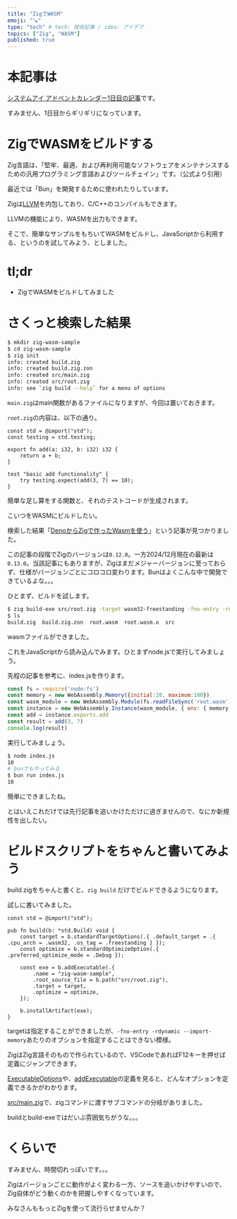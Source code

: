 ```yaml
---
title: "ZigでWASM"
emoji: "🪚"
type: "tech" # tech: 技術記事 / idea: アイデア
topics: ["Zig", "WASM"]
published: true
---
```

# 本記事は

[システムアイ アドベントカレンダー1日目の記事](https://qiita.com/advent-calendar/2024/systemi24)です。

すみません、1日目からギリギリになっています。

# ZigでWASMをビルドする

Zig言語は、「堅牢、最適、および再利用可能なソフトウェアをメンテナンスするための汎用プログラミング言語およびツールチェイン」です。（公式より引用）

最近では「Bun」を開発するために使われたりしています。

Zigは[LLVM](https://llvm.org/)を内包しており、C/C++のコンパイルもできます。

LLVMの機能により、WASMを出力もできます。

そこで、簡単なサンプルをもちいてWASMをビルドし、JavaScriptから利用する、というのを試してみよう、としました。

# tl;dr

* ZigでWASMをビルドしてみました

# さくっと検索した結果

```sh
$ mkdir zig-wasm-sample
$ cd zig-wasm-sample
$ zig init
info: created build.zig
info: created build.zig.zon
info: created src/main.zig
info: created src/root.zig
info: see `zig build --help` for a menu of options
```

`main.zig`はmain関数があるファイルになりますが、今回は置いておきます。

`root.zig`の内容は、以下の通り。

```zig
const std = @import("std");
const testing = std.testing;

export fn add(a: i32, b: i32) i32 {
    return a + b;
}

test "basic add functionality" {
    try testing.expect(add(3, 7) == 10);
}
```

簡単な足し算をする関数と、それのテストコードが生成されます。

こいつをWASMにビルドしたい。

検索した結果「[DenoからZigで作ったWasmを使う](https://zenn.dev/itte/articles/dc7471ffc2f76f)」という記事が見つかりました。

この記事の段階でZigのバージョンは`0.12.0`。一方2024/12月現在の最新は`0.13.0`。当該記事にもありますが、Zigはまだメジャーバージョンに至っておらず、仕様がバージョンごとにコロコロ変わります。Bunはよくこんな中で開発できているよな。。。

ひとまず、ビルドを試します。

```sh
$ zig build-exe src/root.zig -target wasm32-freestanding -fno-entry -rdynamic --import-memory -O ReleaseSmall
$ ls
build.zig  build.zig.zon  root.wasm  root.wasm.o  src
```

wasmファイルができました。

これをJavaScriptから読み込んでみます。ひとまずnode.jsで実行してみましょう。

先程の記事を参考に、index.jsを作ります。

```JavaScript
const fs = require('node:fs')
const memory = new WebAssembly.Memory({initial:20, maximum:100})
const wasm_module = new WebAssembly.Module(fs.readFileSync('root.wasm'))
const instance = new WebAssembly.Instance(wasm_module, { env: { memory } })
const add = instance.exports.add
const result = add(3, 7)
console.log(result)
```

実行してみましょう。

```sh
$ node index.js
10
# bunでもやってみる
$ bun run index.js
10
```

簡単にできましたね。

とはいえこれだけでは先行記事を追いかけただけに過ぎませんので、なにか新規性を出したい。

# ビルドスクリプトをちゃんと書いてみよう

build.zigをちゃんと書くと、`zig build` だけでビルドできるようになります。

試しに書いてみました。

```zig
const std = @import("std");

pub fn build(b: *std.Build) void {
    const target = b.standardTargetOptions(.{ .default_target = .{ .cpu_arch = .wasm32, .os_tag = .freestanding } });
    const optimize = b.standardOptimizeOption(.{ .preferred_optimize_mode = .Debug });

    const exe = b.addExecutable(.{
        .name = "zig-wasm-sample",
        .root_source_file = b.path("src/root.zig"),
        .target = target,
        .optimize = optimize,
    });

    b.installArtifact(exe);
}
```

targetは指定することができましたが、`-fno-entry -rdynamic --import-memory`あたりのオプションを指定することはできない模様。

ZigはZig言語そのもので作られているので、VSCodeであればF12キーを押せば定義にジャンプできます。

[ExecutableOptions](https://github.com/ziglang/zig/blob/0.13.0/lib/std/Build.zig#L638)や、[addExecutable](https://github.com/ziglang/zig/blob/0.13.0/lib/std/Build.zig#L669)の定義を見ると、どんなオプションを定義できるかがわかります。

[src/main.zig](https://github.com/ziglang/zig/blob/0.13.0/src/main.zig#L262)で、zigコマンドに渡すサブコマンドの分岐がありました。

buildとbuild-exeではだいぶ雰囲気ちがうな。。。

# くらいで

すみません、時間切れっぽいです。。。

Zigはバージョンごとに動作がよく変わる一方、ソースを追いかけやすいので、Zig自体がどう動くのかを把握しやすくなっています。

みなさんももっとZigを使って流行らせませんか？
